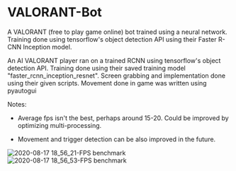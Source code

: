 # VALORANT-Bot
A VALORANT (free to play game online) bot trained using a neural network. Training done using tensorflow's object detection API using their Faster R-CNN Inception model.

An AI VALORANT player ran on a trained RCNN using tensorflow's object detection API. 
Training done using their saved training model "faster_rcnn_inception_resnet". Screen grabbing
and implementation done using their given scripts. Movement done in game was written using pyautogui

Notes:

- Average fps isn't the best, perhaps around 15-20. Could be improved by 
 optimizing multi-processing.

- Movement and trigger detection can be also improved in the future.


![2020-08-17 18_56_21-FPS benchmark](https://user-images.githubusercontent.com/63580466/90455566-fa3c8d80-e0bb-11ea-97bf-1b298b4d2fe6.png)
![2020-08-17 18_56_53-FPS benchmark](https://user-images.githubusercontent.com/63580466/90455569-fb6dba80-e0bb-11ea-820b-e2e57fcb273f.png)

